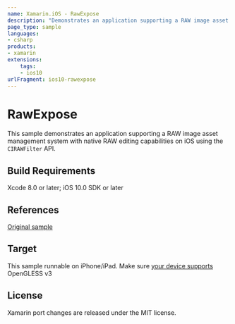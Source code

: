 ```yaml
---
name: Xamarin.iOS - RawExpose
description: "Demonstrates an application supporting a RAW image asset management system with native RAW editing capabilities on (iOS10)"
page_type: sample
languages:
- csharp
products:
- xamarin
extensions:
    tags:
    - ios10
urlFragment: ios10-rawexpose
---
```

# RawExpose

This sample demonstrates an application supporting a RAW image asset management system with native RAW editing capabilities on iOS using the `CIRAWFilter` API.

## Build Requirements

Xcode 8.0 or later; iOS 10.0 SDK or later

## References

[Original sample](https://developer.apple.com/library/prerelease/content/samplecode/RawExpose/Introduction/Intro.html)

## Target

This sample runnable on iPhone/iPad. Make sure [your device supports](https://developer.apple.com/library/ios/documentation/DeviceInformation/Reference/iOSDeviceCompatibility/DeviceCompatibilityMatrix/DeviceCompatibilityMatrix.html#//apple_ref/doc/uid/TP40013599-CH17-SW1) OpenGLESS v3

## License

Xamarin port changes are released under the MIT license.
